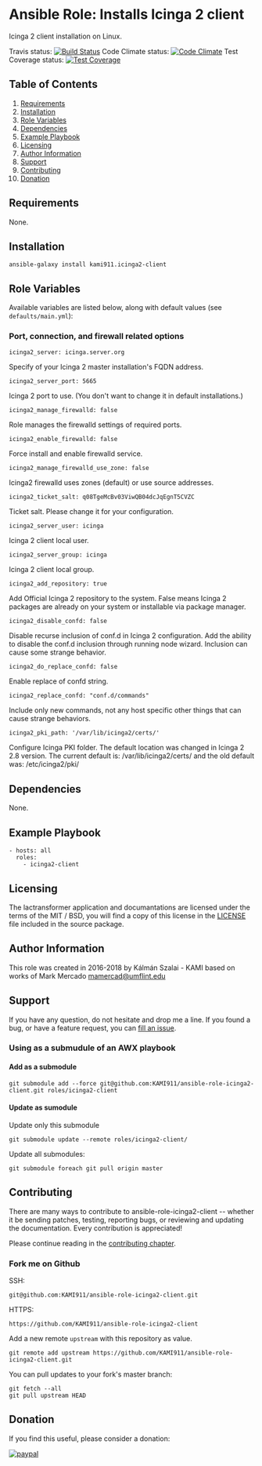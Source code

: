 # Ansible Role: Installs Icinga 2 client

Icinga 2 client installation on Linux.

Travis status:   [![Build Status](https://travis-ci.org/KAMI911/ansible-role-icinga2-client.svg?branch=master)](https://travis-ci.org/KAMI911/ansible-role-icinga2-client)
Code Climate status: [![Code Climate](https://codeclimate.com/github/KAMI911/ansible-role-icinga2-client/badges/gpa.svg)](https://codeclimate.com/github/KAMI911/ansible-role-icinga2-client)
Test Coverage status: [![Test Coverage](https://codeclimate.com/github/KAMI911/ansible-role-icinga2-client/badges/coverage.svg)](https://codeclimate.com/github/KAMI911/ansible-role-icinga2-client/coverage)

## Table of Contents

1. [Requirements][Requirements]
2. [Installation][Installation]
3. [Role Variables][Role Variables]
4. [Dependencies][Dependencies]
5. [Example Playbook][Example Playbook]
6. [Licensing][Licensing]
7. [Author Information][Author Information]
8. [Support][Support]
9. [Contributing][Contributing]
10. [Donation][Donation]

## Requirements

None.

## Installation

    ansible-galaxy install kami911.icinga2-client

## Role Variables

Available variables are listed below, along with default values (see `defaults/main.yml`):

### Port, connection, and firewall related options

    icinga2_server: icinga.server.org

Specify of your Icinga 2 master installation's FQDN address.

    icinga2_server_port: 5665

Icinga 2 port to use. (You don't want to change it in default installations.)

    icinga2_manage_firewalld: false

Role manages the firewalld settings of required ports.

    icinga2_enable_firewalld: false

Force install and enable firewalld service.

    icinga2_manage_firewalld_use_zone: false

Icinga2 firewalld uses zones (default) or use source addresses.

    icinga2_ticket_salt: q08TgeMcBv03ViwQB04dcJqEgnT5CVZC

Ticket salt. Please change it for your configuration.

    icinga2_server_user: icinga

Icinga 2 client local user.

    icinga2_server_group: icinga

Icinga 2 client local group.

    icinga2_add_repository: true

Add Official Icinga 2 repository to the system. False means Icinga 2 packages are already on your system or installable via package manager.

    icinga2_disable_confd: false

Disable recurse inclusion of conf.d in Icinga 2 configuration. Add the ability to disable the conf.d inclusion through running node wizard. Inclusion can cause some strange behavior.

    icinga2_do_replace_confd: false

Enable replace of confd string.

    icinga2_replace_confd: "conf.d/commands"

Include only new commands, not any host specific other things that can cause strange behaviors.

    icinga2_pki_path: '/var/lib/icinga2/certs/'

Configure Icinga PKI folder. The default location was changed in Icinga 2 2.8 version. The current default is: /var/lib/icinga2/certs/ and the old default was: /etc/icinga2/pki/

## Dependencies

None.

## Example Playbook

    - hosts: all
      roles:
        - icinga2-client

## Licensing

The lactransformer application and documantations are licensed under the terms of
the MIT / BSD, you will find a copy of this license in the
[LICENSE](LICENSE) file included in the source package.

## Author Information

This role was created in 2016-2018 by Kálmán Szalai - KAMI based on works of
Mark Mercado <mamercad@umflint.edu>

## Support

If you have any question, do not hesitate and drop me a line.
If you found a bug, or have a feature request, you can [fill an issue](https://github.com/KAMI911/ansible-role-icinga2-client/issues).

### Using as a submudule of an AWX playbook

#### Add as a submodule

```
git submodule add --force git@github.com:KAMI911/ansible-role-icinga2-client.git roles/icinga2-client
```

#### Update as sumodule

Update only this submodule

```
git submodule update --remote roles/icinga2-client/
```

Update all submodules:

```
git submodule foreach git pull origin master
```

## Contributing

There are many ways to contribute to ansible-role-icinga2-client -- whether it be sending patches,
testing, reporting bugs, or reviewing and updating the documentation. Every
contribution is appreciated!

Please continue reading in the [contributing chapter](CONTRIBUTING.md).

### Fork me on Github

SSH:

    git@github.com:KAMI911/ansible-role-icinga2-client.git

HTTPS:

    https://github.com/KAMI911/ansible-role-icinga2-client

Add a new remote `upstream` with this repository as value.

```
git remote add upstream https://github.com/KAMI911/ansible-role-icinga2-client.git
```

You can pull updates to your fork's master branch:

```
git fetch --all
git pull upstream HEAD
```

## Donation

If you find this useful, please consider a donation:

[![paypal](https://www.paypalobjects.com/en_US/i/btn/btn_donateCC_LG.gif)](https://www.paypal.com/cgi-bin/webscr?cmd=_s-xclick&hosted_button_id=RLQZ58B26XSLA)

<!-- TOC URLs -->
[Requirements]: #requirements
[Installation]: #installation
[Role Variables]: #role_variables
[Dependencies]: #dependencies
[Example Playbook]: #example_playbook
[Licensing]: #licensing
[Author Information]: #author_information
[Support]: #support
[Contributing]: #contributing
[Donation]: #donation
